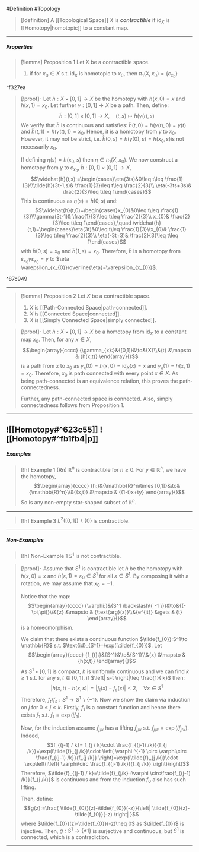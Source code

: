 #Definition #Topology 

> [!definition]
> A [[Topological Space]] $X$ is ***contractible*** if $\text{id}_{X}$ is [[Homotopy|homotopic]] to a constant map. 
---
##### Properties
> [!lemma] Proposition 1
> Let $X$ be a contractible space. 
> 1. if for $x_{0}\in X$ s.t. $\text{id}_{X}$ is homotopic to $x_{0}$, then $\pi_{1}(X,x_{0})=\{ \varepsilon_{x_{0}} \}$

^f327ea

> [!proof]-
> Let $h:X\times[0,1]\to X$ be the homotopy with $h(x,0)=x$ and $h(x,1)=x_{0}$. Let further $\gamma:[0,1]\to X$ be a path. Then, define: $$\tilde{h}:[0,1]\times[0,1]\to X,\quad (t,s)\mapsto h(\gamma(t),s)$$We verify that $\tilde{h}$ is continuous and satisfies: $\tilde{h}(t,0)=h(\gamma(t),0)=\gamma(t)$ and $\tilde{h}(t,1)=h(\gamma(t),1)=x_{0}$. Hence, it is a homotopy from $\gamma$ to $x_{0}$. However, it may not be strict, i.e. $\widehat{h}(0,s)=h(\gamma(0),s)=h(x_{0},s)$is not necessarily $x_{0}$. 
> 
> If defining $\eta(s)=h(x_{0},s)$ then $\eta\in \pi_{1}(X,x_{0})$. We now construct a homotopy from $\gamma$ to $\varepsilon_{x_{0}}$, $\widehat{h}:[0,1]\times[0,1]\to X$,  $$\widehat{h}(t,s):=\begin{cases}\eta(3ts)&0\leq t\leq \frac{1}{3}\\\tilde{h}(3t-1,s)& \frac{1}{3}\leq t\leq \frac{2}{3}\\ \eta(-3ts+3s)& \frac{2}{3}\leq t\leq 1\end{cases}$$This is continuous as $\eta(s)=\tilde{h}(0,s)$ and: $$\widehat{h}(t,0)=\begin{cases}x_{0}&0\leq t\leq \frac{1}{3}\\\gamma(3t-1)& \frac{1}{3}\leq t\leq \frac{2}{3}\\ x_{0}& \frac{2}{3}\leq t\leq 1\end{cases},\quad \widehat{h}(t,1)=\begin{cases}\eta(3t)&0\leq t\leq \frac{1}{3}\\x_{0}& \frac{1}{3}\leq t\leq \frac{2}{3}\\ \eta(-3t+3)& \frac{2}{3}\leq t\leq 1\end{cases}$$with $\widehat{h}(0,s)=x_{0}$ and $\widehat{h}(1,s)=x_{0}$. Therefore, $\widehat{h}$ is a homotopy from $\varepsilon_{x_{0}}\gamma \varepsilon_{x_{0}}=\gamma$ to $\eta \varepsilon_{x_{0}}\overline{\eta}=\varepsilon_{x_{0}}$. 

^87c949

---
> [!lemma] Proposition 2
> Let $X$ be a contractible space.
> 1. $X$ is [[Path-Connected Space|path-connected]].
> 2. $X$ is [[Connected Space|connected]].
> 3. $X$ is [[Simply Connected Space|simply connected]].

> [!proof]-
> Let $h:X\times[0,1]\to X$ be a homotopy from $\text{id}_{X}$ to a constant map $x_{0}$. Then, for any $x\in X$, $$\begin{array}{cccc} {\gamma_{x}:}&{[0,1]}&\to&{X}\\&{t} &\mapsto & {h(x,t)} \end{array}{}$$is a path from $x$ to $x_{0}$ as $\gamma_{x}(0)=h(x,0)=\text{id}_{X}(x)=x$ and $\gamma_{x}(1)=h(x,1)=x_{0}$. Therefore, $x_{0}$ is path connected with every point $x\in X$. As being path-connected is an equivalence relation, this proves the path-connectedness.
> 
> Further, any path-connected space is connected. Also, simply connectedness follows from Proposition 1. 
---
![[Homotopy#^623c55]]
![[Homotopy#^fb1fb4|p]]
---
##### Examples 
> [!h] Example 1 (Rn)
> $\mathbb{R}^n$ is contractible for $n\geq 0$. For $y\in \mathbb{R}^n$, we have the homotopy, $$\begin{array}{cccc} {h:}&{\mathbb{R}^n\times [0,1]}&\to&{\mathbb{R}^n}\\&{(x,t)} &\mapsto & {(1-t)x+ty} \end{array}{}$$So is any non-empty star-shaped subset of $\mathbb{R}^n$. 
---
> [!h] Example 3
> $L^2([0,1]) \backslash \{ 0 \}$ is contractible. 
---
##### Non-Examples
> [!h] Non-Example 1
> $S^1$ is not contractible.

> [!proof]-
> Assume that $S^1$ is contractible let $h$ be the homotopy with $h(x,0)=x$ and $h(x,1)=x_{0}\in S^1$ for all $x\in S^1$. By composing it with a rotation, we may assume that $x_{0}=-1$. 
> 
> Notice that the map: $$\begin{array}{cccc} {\varphi:}&{S^1 \backslash\{ -1 \}}&\to&{(-\pi,\pi)}\\&{z} &\mapsto & {\text{arg}(z)}\\&{e^{it}} &\gets & {t} \end{array}{}$$is a homeomorphism.
> 
> We claim that there exists a continuous function $\tilde{f_{0}}:S^1\to \mathbb{R}$ s.t. $\text{id}_{S^1}=\exp(i\tilde{f_{0}})$. Let $$\begin{array}{cccc} {f_{t}:}&{S^1}&\to&{S^1}\\&{x} &\mapsto & {h(x,t)} \end{array}{}$$As $S^1\times [0,1]$ is compact, $h$ is uniformly continuous and we can find $k\geq 1$ s.t. for any $s,t\in [0,1]$, if  $\left| s-t \right|\leq \frac{1}{ k}$ then: $$\left| h(x,t)-h(x,s) \right| =\left| f_{t}(x)-f_{s}(x) \right| <2, \quad \forall x\in S^1$$Therefore, $f_{t} / f_{s}:S^1\to S^1 \backslash \{ -1 \}$. Now we show the claim via induction on $j$ for $0\leq j\leq k$. Firstly, $f_{1}$ is a constant function and hence there exists $\tilde{f}_{1}$ s.t. $f_{1}=\exp(i\tilde{f}_{1})$.
> 
> Now, for the induction assume $f_{j /k}$ has a lifting $\tilde{f}_{j/k}$ s.t. $f_{j / k}=\exp(i \tilde{f}_{j / k})$. Indeed, $$f_{(j-1) / k}= f_{j / k}\cdot  \frac{f_{(j-1) /k}}{f_{j /k}}=\exp(i\tilde{f}_{j /k})\cdot \left( \varphi ^{-1} \circ \varphi\circ  \frac{f_{(j-1) /k}}{f_{j /k}} \right)=\exp(i\tilde{f}_{j /k})\cdot \exp\left(i\left( \varphi\circ  \frac{f_{(j-1) /k}}{f_{j /k}}  \right)\right)$$Therefore, $\tilde{f}_{(j-1) / k}=\tilde{f}_{j/k}+\varphi \circ\frac{f_{(j-1) /k}}{f_{j /k}}$ is continuous and from the induction $f_{0}$ also has such lifting. 
> 
> Then, define: $$g(z):=\frac{ \tilde{f_{0}}(z)-\tilde{f_{0}}(-z)}{\left| \tilde{f_{0}}(z)-\tilde{f_{0}}(-z) \right| }$$where $\tilde{f_{0}}(z)-\tilde{f_{0}}(-z)\neq 0$ as $\tilde{f_{0}}$ is injective. Then, $g:S^1\to \{ \pm 1 \}$ is surjective and continuous, but $S^1$ is connected, which is a contradiction.
---

